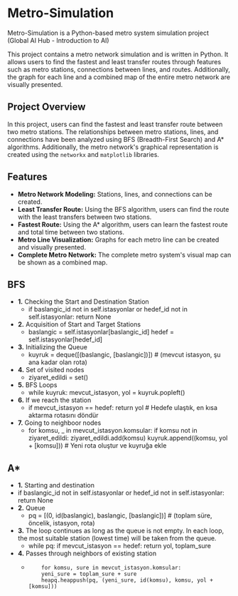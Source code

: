 # Metro-Simulation
Metro-Simulation is a Python-based metro system simulation project (Global AI Hub - Introduction to AI)

This project contains a metro network simulation and is written in Python. It allows users to find the fastest and least transfer routes through features such as metro stations, connections between lines, and routes. Additionally, the graph for each line and a combined map of the entire metro network are visually presented.

## Project Overview

In this project, users can find the fastest and least transfer route between two metro stations. The relationships between metro stations, lines, and connections have been analyzed using BFS (Breadth-First Search) and A* algorithms. Additionally, the metro network's graphical representation is created using the `networkx` and `matplotlib` libraries.

## Features

- **Metro Network Modeling:** Stations, lines, and connections can be created.
- **Least Transfer Route:** Using the BFS algorithm, users can find the route with the least transfers between two stations.
- **Fastest Route:** Using the A* algorithm, users can learn the fastest route and total time between two stations.
- **Metro Line Visualization:** Graphs for each metro line can be created and visually presented.
- **Complete Metro Network:** The complete metro system's visual map can be shown as a combined map.

## BFS
- **1.** Checking the Start and Destination Station
  - if baslangic_id not in self.istasyonlar or hedef_id not in self.istasyonlar:
    return None
- **2.** Acquisition of Start and Target Stations
  - baslangic = self.istasyonlar[baslangic_id]
    hedef = self.istasyonlar[hedef_id]
- **3.** Initializing the Queue
  - kuyruk = deque([(baslangic, [baslangic])])  # (mevcut istasyon, şu ana kadar olan rota)
- **4.** Set of visited nodes
  - ziyaret_edildi = set()
- **5.** BFS Loops
  - while kuyruk:
    mevcut_istasyon, yol = kuyruk.popleft()
- **6.** If we reach the station
  - if mevcut_istasyon == hedef:
    return yol  # Hedefe ulaştık, en kısa aktarma rotasını döndür
- **7.** Going to neighboor nodes
  - for komsu, _ in mevcut_istasyon.komsular:
    if komsu not in ziyaret_edildi:
        ziyaret_edildi.add(komsu)
        kuyruk.append((komsu, yol + [komsu]))  # Yeni rota oluştur ve kuyruğa ekle

## A*
- **1.** Starting and destination
 -   if baslangic_id not in self.istasyonlar or hedef_id not in self.istasyonlar:
        return None
- **2.** Queue
  -  pq = [(0, id(baslangic), baslangic, [baslangic])]  # (toplam süre, öncelik, istasyon, rota)
- **3.** The loop continues as long as the queue is not empty. In each loop, the most suitable station (lowest time) will be taken from the queue.
  -  while pq:
     if mevcut_istasyon == hedef:
            return yol, toplam_sure
- **4.** Passes through neighbors of existing station
  -         for komsu, sure in mevcut_istasyon.komsular:
            yeni_sure = toplam_sure + sure
            heapq.heappush(pq, (yeni_sure, id(komsu), komsu, yol + [komsu]))


